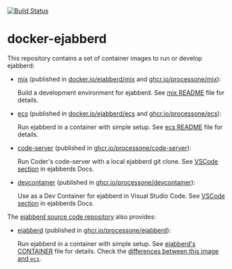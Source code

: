 
[![Build Status](https://github.com/processone/docker-ejabberd/actions/workflows/tests.yml/badge.svg)](https://github.com/processone/docker-ejabberd/actions/workflows/tests.yml)

# docker-ejabberd

This repository contains a set of container images to run or develop ejabberd:

- [mix](mix/) (published in [docker.io/ejabberd/mix](https://hub.docker.com/r/ejabberd/mix/)
and [ghcr.io/processone/mix](https://github.com/processone/docker-ejabberd/pkgs/container/mix)):

  Build a development environment for ejabberd. See [mix README](mix/README.md) file for details.

- [ecs](ecs/) (published in [docker.io/ejabberd/ecs](https://hub.docker.com/r/ejabberd/ecs/)
and [ghcr.io/processone/ecs](https://github.com/processone/docker-ejabberd/pkgs/container/ecs)):

  Run ejabberd in a container with simple setup.
  See [ecs README](ecs/README.md) file for details.

- [code-server](code-server/) (published in [ghcr.io/processone/code-server](https://github.com/orgs/processone/packages/container/package/code-server)):

  Run Coder's code-server with a local ejabberd git clone.
  See [VSCode section](https://docs.ejabberd.im/developer/vscode/) in ejabberds Docs.

- [devcontainer](devcontainer/) (published in [ghcr.io/processone/devcontainer](https://github.com/orgs/processone/packages/container/package/devcontainer)):

  Use as a Dev Container for ejabberd in Visual Studio Code.
  See [VSCode section](https://docs.ejabberd.im/developer/vscode/) in ejabberds Docs.

The [ejabberd source code repository](https://github.com/processone/ejabberd) also provides:

- [ejabberd](https://github.com/processone/ejabberd/tree/master/.github/container) (published in [ghcr.io/processone/ejabberd](https://github.com/processone/ejabberd/pkgs/container/ejabberd)):

  Run ejabberd in a container with simple setup.
  See [ejabberd's CONTAINER](https://github.com/processone/ejabberd/blob/master/CONTAINER.md) file for details.
  Check the [differences between this image and `ecs`](https://github.com/processone/docker-ejabberd/blob/master/ecs/HUB-README.md#alternative-image-in-github).
